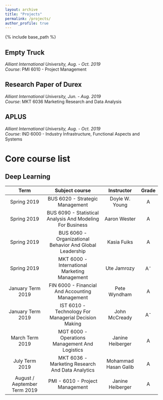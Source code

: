 ```yaml
---
layout: archive
title: "Projects"
permalink: /projects/
author_profile: true
---
```


{% include base_path %}

## Empty Truck

*Alliant International University, Aug. - Oct. 2019*  
*Course*: PMI 6010 - Project Management 



## Research Paper of Durex

*Alliant International University, Jun. - Aug. 2019*  
*Course*: MKT 6036 Marketing Research and Data Analysis


## APLUS

*Alliant International University, Aug. - Oct. 2019*  
*Course*: IND 6000 - Industry Infrastructure, Functional Aspects and Systems

Core course list
======

## Deep Learning

| Term | Subject course | Instructor | Grade |
| :----: | :----: | :----: | :----: |
| Spring 2019 | BUS 6020 - Strategic Management| Doyle W. Young | A | 
| Spring 2019 | BUS 6090 - Statistical Analysis And Modeling For Business | Aaron Wester | A |
| Spring 2019 | BUS 6060 - Organizational Behavior And Global Leadership | Kasia Fuiks |A |
| Spring 2019 | MKT 6000 - International Marketing Management | Ute Jamrozy | A<sup>- |
| January Term 2019 | FIN 6000 - Financial And Accounting Management | Pete Wyndham   |A |
| January Term 2019 | IST 6010 - Technology For Managerial Decision Making | John McCready   | A<sup>- |
| March Term 2019 | MGT 6000 - Operations Management And Logistics | Janine Heiberger   |A |
| July Term 2019 | MKT 6036 - Marketing Research And Data Analytics | Mohammad Hasan Galib   |A |  
| August / Aeptember Term 2019 | PMI - 6010 - Project Management |  Janine Heiberger  |A |  
